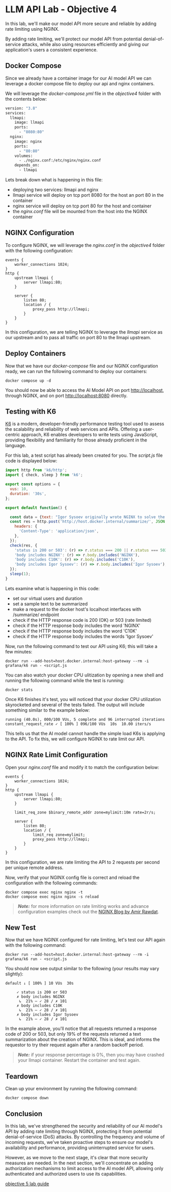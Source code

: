 # LLM API Lab - Objective 4

In this lab, we'll make our model API more secure and reliable by adding rate limiting using NGINX.

By adding rate limiting, we'll protect our model API from potential denial-of-service attacks, while also using resources efficiently and giving our application's users a consistent experience.

## Docker Compose

Since we already have a container image for our AI model API we can leverage a docker compose file to deploy our api and nginx containers.

We will leverage the _docker-compose.yml_ file in the _objective4_ folder with the contents below:

```dockerfile
version: "3.8"
services:
  llmapi:
    image: llmapi
    ports:
      - "8080:80"
  nginx:
    image: nginx
    ports:
      - "80:80"
    volumes:
      - ./nginx.conf:/etc/nginx/nginx.conf
    depends_on:
      - llmapi
```

Lets break down what is happening in this file:

- deploying two services: llmapi and nginx
- llmapi service will deploy on tcp port 8080 for the host an port 80 in the container
- nginx service will deploy on tcp port 80 for the host and container
- the _nginx.conf_ file will be mounted from the host into the NGINX container

## NGINX Configuration

To configure NGINX, we will leverage the _nginx.conf_ in the _objective4_ folder with the following configuration:

```nginx
events {
    worker_connections 1024;
}
http {
    upstream llmapi {
        server llmapi:80;
    }

    server {
        listen 80;
        location / {
            proxy_pass http://llmapi;
        }
    }
}
```

In this configuration, we are telling NGINX to leverage the _llmapi_ service as our upstream and to pass all traffic on port 80 to the llmapi upstream.

## Deploy Containers

Now that we have our _docker-compose_ file and our NGINX configuration ready, we can run the following command to deploy our containers:

```shell
docker compose up -d
```

You should now be able to access the AI Model API on port [http://localhost](http://localhost), through NGINX, and on port [http://localhost:8080](http://localhost:8080) directly.

## Testing with K6

[K6](https://k6.io/docs/get-started/running-k6/) is a modern, developer-friendly performance testing tool used to assess the scalability and reliability of web services and APIs. Offering a user-centric approach, K6 enables developers to write tests using JavaScript, providing flexibility and familiarity for those already proficient in the language.

For this lab, a test script has already been created for you. The _script.js_ file code is displayed below:

```javascript
import http from 'k6/http';
import { check, sleep } from 'k6';

export const options = {
  vus: 10,
  duration: '30s',
};

export default function() {

  const data = {text: "Igor Sysoev originally wrote NGINX to solve the C10K problem, a term coined in 1999 to describe the difficulty that existing web servers experienced in handling large numbers (the 10K) of concurrent connections (the C). With its event‑driven, asynchronous architecture, NGINX revolutionized how servers operate in high‑performance contexts and became the fastest web server available. After open sourcing the project in 2004 and watching its use grow exponentially, Sysoev co‑founded NGINX, Inc. to support continued development of NGINX and to market NGINX Plus as a commercial product with additional features designed for enterprise customers. NGINX, Inc. became part of F5, Inc. in 2019. Today, NGINX and NGINX Plus can handle hundreds of thousands of concurrent connections, and power more of the Internet’s busiest sites than any other server."}
  const res = http.post('http://host.docker.internal/summarize/', JSON.stringify(data), {
    headers: {
      'Content-Type': 'application/json',
    },
  });
  check(res, {
    'status is 200 or 503': (r) => r.status === 200 || r.status === 503,
    'body includes NGINX': (r) => r.body.includes('NGINX'),
    'body includes C10K': (r) => r.body.includes('C10K'),
    'body includes Igor Sysoev': (r) => r.body.includes('Igor Sysoev'),
  });
  sleep(1);
}

```

Lets examine what is happening in this code:

- set our virtual users and duration
- set a sample text to be summarized
- make a request to the docker host's localhost interfaces with /summarize/ endpoint
- check if the HTTP response code is 200 (OK) or 503 (rate limited)
- check if the HTTP response body includes the word 'NGINX'
- check if the HTTP response body includes the word 'C10K'
- check if the HTTP response body includes the words 'Igor Sysoev'

Now, run the following command to test our API using K6; this will take a few minutes:

```shell
docker run --add-host=host.docker.internal:host-gateway --rm -i grafana/k6 run - <script.js
```

You can also watch your docker CPU ulitization by opening a new shell and running the following command while the test is running:

```shell
docker stats
```

Once K6 finishes it's test, you will noticed that your docker CPU utilization skyrocketed and several of the tests failed.  The output will include something similar to the example below:

```shell
running (40.0s), 000/100 VUs, 5 complete and 96 interrupted iterations
constant_request_rate ✓ [ 100% ] 096/100 VUs  10s  10.00 iters/s
```

This tells us that the AI model cannot handle the simple load K6s is applying to the API.  To fix this, we will configure NGINX to rate limit our API.

## NGINX Rate Limit Configuration

Open your _nginx.conf_ file and modify it to match the configuration below:

```nginx
events {
    worker_connections 1024;
}
http {
    upstream llmapi {
        server llmapi:80;
    }

    limit_req_zone $binary_remote_addr zone=mylimit:10m rate=2r/s;

    server {
        listen 80;
        location / {
            limit_req zone=mylimit;
            proxy_pass http://llmapi;
        }
    }
}
```

In this configuration, we are rate limiting the API to 2 requests per second per unique remote address.

Now, verify that your NGINX config file is correct and reload the configuration with the following commands:

```shell
docker compose exec nginx nginx -t
docker compose exec nginx nginx -s reload
```

> _**Note:**_ for more information on rate limiting works and advance configuration examples check out the [NGINX Blog by Amir Rawdat](https://www.nginx.com/blog/rate-limiting-nginx/).

## New Test

Now that we have NGINX configured for rate limiting, let's test our API again with the following command:

```shell
docker run --add-host=host.docker.internal:host-gateway --rm -i grafana/k6 run - <script.js
```

You should now see output similar to the following (your results may vary slightly):

```shell
default ↓ [ 100% ] 10 VUs  30s

     ✓ status is 200 or 503
     ✗ body includes NGINX
      ↳  21% — ✓ 28 / ✗ 101
     ✗ body includes C10K
      ↳  21% — ✓ 28 / ✗ 101
     ✗ body includes Igor Sysoev
      ↳  21% — ✓ 28 / ✗ 101
```

In the example above, you'll notice that all requests returned a response code of 200 or 503, but only 19% of the requests returned a text summarization about the creation of NGINX.  This is ideal, and informs the requestor to try their request again after a random backoff period.

> _**Note:**_ if your response percentage is 0%, then you may have crashed your llmapi container.  Restart the container and test again.

## Teardown

Clean up your environment by running the following command:

```shell
docker compose down
```

## Conclusion

In this lab, we've strengthened the security and reliability of our AI model's API by adding rate limiting through NGINX, protecting it from potential denial-of-service (DoS) attacks. By controlling the frequency and volume of incoming requests, we've taken proactive steps to ensure our model's availability and performance, providing uninterrupted service for users.

However, as we move to the next stage, it's clear that more security measures are needed. In the next section, we'll concentrate on adding authorization mechanisms to limit access to the AI model API, allowing only authenticated and authorized users to use its capabilities.

[objective 5 lab guide](../objective5/README.md)

